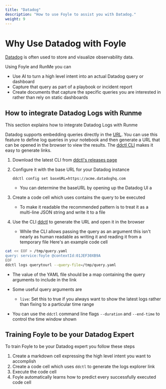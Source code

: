 ```yaml
---
title: "Datadog"
description: "How to use Foyle to assist you with Datadog."
weight: 9
---
```


# Why Use Datadog with Foyle

[Datadog](https://www.datadoghq.com/) is often used to store and visualize observability data.

Using Foyle and RunMe you can

* Use AI to turn a high level intent into an actual Datadog query or dashboard
* Capture that query as part of a playbook or incident report
* Create documents that capture the specific queries you are interested in rather than rely
  on static dashboards


## How to integrate Datadog Logs with Runme

This section explains how to integrate Datadog Logs with Runme

Datadog supports embedding queries directly in the 
[URL](https://docs.datadoghq.com/logs/explorer/search/). You can use this feature to define log queries
in your notebook and then generate a URL that can be opened in the browser to view the results.
The [ddctl CLI](https://github.com/jlewi/ddctl) makes it easy to generate links.

1. Download the latest CLI from [ddctl's releases page](https://github.com/jlewi/ddctl/releases)

1. Configure it with the base URL for your Datadog instance

   ```
   ddctl config set baseURL=https://acme.datadoghq.com
   ```

   * You can determine the baseURL by opening up the Datadog UI a

1. Create a code cell which uses contains the query to be executed
   * To make it readable the recommended pattern is to treat it as a multi-line JSON
     string and write it to a file
2. Use the CLI [ddctl](https://github.com/jlewi/ddctl) to generate the URL and open it in the browser
   * While the CLI allows passing the query as an argument this isn't nearly as human
     readable as writing it and reading it from a temporary file
Here's an example code cell

```bash
cat << EOF > /tmp/query.yaml
query: service:foyle @contextId:01JEF30XB9A
EOF
ddctl logs querytourl --query-file=/tmp/query.yaml
```

* The value of the YAML file should be a map containing the query arguments to include in the link
* Some useful query arguments are

  * `live`: Set this to true if you always want to show the latest logs rather than fixing to a particular time range

* You can use the `ddctl` command line flags `--duration` and `--end-time` to control the time window shown

## Training Foyle to be your Datadog Expert

To train Foyle to be your Datadog expert you follow these steps

1. Create a markdown cell expressing the high level intent you want to accomplish
1. Create a code cell which uses `ddctl` to generate the logs explorer link
1. Execute the code cell
1. Foyle automatically learns how to predict every successfully executed code cell
